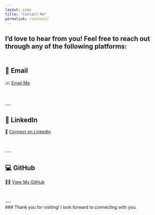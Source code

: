 ```yaml
---
layout: page
title: "Contact Me"
permalink: /contact/
---
```

I’d love to hear from you! Feel free to reach out through any of the following platforms:
<br>
<br>
---
## 📧 Email
✉️ [Email Me](mailto:scottmcqueen2023@gmail.com)

<br>
<br>
---

## 💼 LinkedIn
🔗 [Connect on LinkedIn](https://www.linkedin.com/in/smmcqueen/)

<br>
<br>
---

## 💻 GitHub
👨‍💻 [View My GitHub](https://github.com/SMcQueen2023)

<br>
<br>
---
<br>
### Thank you for visiting! I look forward to connecting with you.

